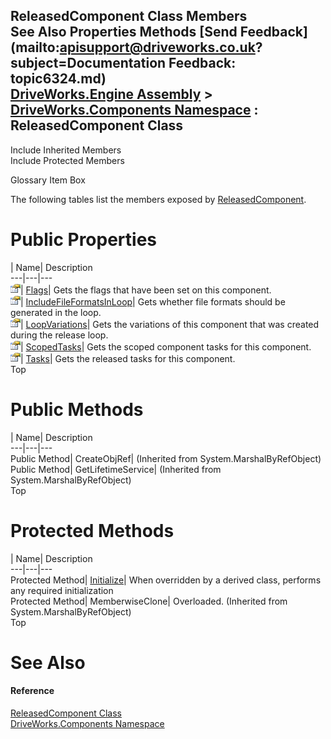 ReleasedComponent Class Members   
See Also Properties Methods [Send Feedback](mailto:apisupport@driveworks.co.uk?subject=Documentation Feedback: topic6324.md)  
[DriveWorks.Engine Assembly](topic2156.md) > [DriveWorks.Components Namespace](topic6089.md) : ReleasedComponent Class  
---  
  
Include Inherited Members    
Include Protected Members  


Glossary Item Box

The following tables list the members exposed by [ReleasedComponent](topic6324.md).

# Public Properties

| Name| Description  
---|---|---  
![Public Property](dotnetimages/publicProperty.gif)| [Flags](topic6331.md)| Gets the flags that have been set on this component.   
![Public Property](dotnetimages/publicProperty.gif)| [IncludeFileFormatsInLoop](topic6332.md)| Gets whether file formats should be generated in the loop.   
![Public Property](dotnetimages/publicProperty.gif)| [LoopVariations](topic6333.md)| Gets the variations of this component that was created during the release loop.   
![Public Property](dotnetimages/publicProperty.gif)| [ScopedTasks](topic6334.md)| Gets the scoped component tasks for this component.   
![Public Property](dotnetimages/publicProperty.gif)| [Tasks](topic6335.md)| Gets the released tasks for this component.   
Top

# Public Methods

| Name| Description  
---|---|---  
Public Method| CreateObjRef|  (Inherited from System.MarshalByRefObject)  
Public Method| GetLifetimeService|  (Inherited from System.MarshalByRefObject)  
Top

# Protected Methods

| Name| Description  
---|---|---  
Protected Method| [Initialize](topic6330.md)| When overridden by a derived class, performs any required initialization   
Protected Method| MemberwiseClone| Overloaded. (Inherited from System.MarshalByRefObject)  
Top

# See Also

#### Reference

[ReleasedComponent Class](topic6324.md)   
[DriveWorks.Components Namespace](topic6089.md)


